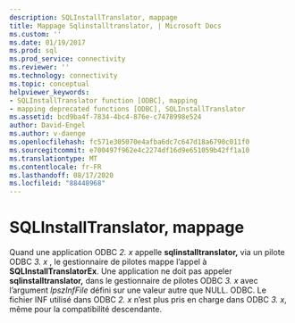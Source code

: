 ```yaml
---
description: SQLInstallTranslator, mappage
title: Mappage Sqlinstalltranslator, | Microsoft Docs
ms.custom: ''
ms.date: 01/19/2017
ms.prod: sql
ms.prod_service: connectivity
ms.reviewer: ''
ms.technology: connectivity
ms.topic: conceptual
helpviewer_keywords:
- SQLInstallTranslator function [ODBC], mapping
- mapping deprecated functions [ODBC], SQLInstallTranslator
ms.assetid: bcd9ba4f-7834-4bc4-876e-c7478998e524
author: David-Engel
ms.author: v-daenge
ms.openlocfilehash: fc571e305070e4afba6dc7c647d18a6790c011f0
ms.sourcegitcommit: e700497f962e4c2274df16d9e651059b42ff1a10
ms.translationtype: MT
ms.contentlocale: fr-FR
ms.lasthandoff: 08/17/2020
ms.locfileid: "88448968"
---
```

# <a name="sqlinstalltranslator-mapping"></a>SQLInstallTranslator, mappage
Quand une application ODBC *2. x* appelle **sqlinstalltranslator,** via un pilote ODBC *3. x* , le gestionnaire de pilotes mappe l’appel à **SQLInstallTranslatorEx**. Une application ne doit pas appeler **sqlinstalltranslator,** dans le gestionnaire de pilotes ODBC *3. x* avec l’argument *lpszInfFile* défini sur une valeur autre que NULL. ODBC. Le fichier INF utilisé dans ODBC *2. x* n’est plus pris en charge dans ODBC *3. x*, même pour la compatibilité descendante.
